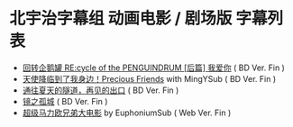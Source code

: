 # 北宇治字幕组 动画电影 / 剧场版 字幕列表
- [回转企鹅罐 RE:cycle of the PENGUINDRUM [后篇] 我爱你]()  ( BD Ver. Fin )
- [天使降临到了我身边！Precious Friends]() with MingYSub ( BD Ver. Fin )
- [通往夏天的隧道，再见的出口]()  ( BD Ver. Fin )
- [镜之孤城](https://github.com/Kitauji-Sub/Subtitles/tree/main/Movie/Kagami%20no%20Kojou)  ( BD Ver. Fin )
- [超级马力欧兄弟大电影]() by EuphoniumSub ( Web Ver. Fin )
